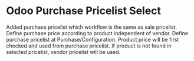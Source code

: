 # Odoo Purchase Pricelist Select

Added purchase pricelist which workflow is the same as sale pricelist. Define purchase price according to product independent of vendor. Define purchase pricelist at Purchase/Configuration. Product price will be first checked and used from purchase pricelist. If product is not found in selected pricelist, vendor pricelist will be used.
